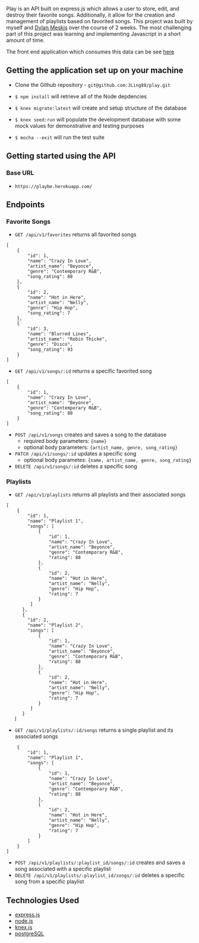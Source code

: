
Play is an API built on express.js which allows a user to store, edit, and destroy their favorite songs. Additionally, it allow for the creation and management of playlists based on favorited songs. This project was built by myself and [Dylan Meskis](https://github.com/dmeskis) over the course of 2 weeks. The most challenging part of this project was learning and implementing Javascript in a short amount of time. 

The front end application which consumes this data can be see [here](https://playfe.herokuapp.com/)

## Getting the application set up on your machine

* Clone the Github repository - `git@github.com:JLing88/play.git`

* `$ npm install` will retrieve all of the Node depdencies

* `$ knex migrate:latest` will create and setup structure of the database

* `$ knex seed:run` will populate the development database with some mock values for demonstrative and testing purposes

* `$ mocha --exit` will run the test suite

## Getting started using the API

### Base URL

* `https://playbe.herokuapp.com/`

## Endpoints

### Favorite Songs

* `GET /api/v1/favorites` returns all favorited songs
```
[
    {
        "id": 1,
        "name": "Crazy In Love",
        "artist_name": "Beyonce",
        "genre": "Contemporary R&B",
        "song_rating": 88
    },
    {
        "id": 2,
        "name": "Hot in Here",
        "artist_name": "Nelly",
        "genre": "Hip Hop",
        "song_rating": 7
    },
    {
        "id": 3,
        "name": "Blurred Lines",
        "artist_name": "Robin Thicke",
        "genre": "Disco",
        "song_rating": 93
    }
]
   ```
* `GET /api/v1/songs/:id` returns a specific favorited song
```
[
    {
        "id": 1,
        "name": "Crazy In Love",
        "artist_name": "Beyonce",
        "genre": "Contemporary R&B",
        "song_rating": 88
    }
]
```

* `POST /api/v1/songs` creates and saves a song to the database
  * required body parameters: `{name}`
  * optional body parameters: `{artist_name, genre, song_rating}`
* `PATCH /api/v1/songs/:id` updates a specific song
  * optional body parametes: `{name, artist_name, genre, song_rating}`
* `DELETE /api/v1/songs/:id` deletes a specific song

### Playlists

* `GET /api/v1/playlists` returns all playlists and their associated songs
```
[
    {
        "id": 1,
        "name": "Playlist 1",
        "songs": [
            {
                "id": 1,
                "name": "Crazy In Love",
                "artist_name": "Beyonce",
                "genre": "Contemporary R&B",
                "rating": 88
            },
            {
                "id": 2,
                "name": "Hot in Here",
                "artist_name": "Nelly",
                "genre": "Hip Hop",
                "rating": 7
            }
         ]
      },
      {
        "id": 2,
        "name": "Playlist 2",
        "songs": [
            {
                "id": 1,
                "name": "Crazy In Love",
                "artist_name": "Beyonce",
                "genre": "Contemporary R&B",
                "rating": 88
            },
            {
                "id": 2,
                "name": "Hot in Here",
                "artist_name": "Nelly",
                "genre": "Hip Hop",
                "rating": 7
            }
         ]
      }
   ]
```

* `GET /api/v1/playlists/:id/songs` returns a single playlist and its associated songs

``` [
    {
        "id": 1,
        "name": "Playlist 1",
        "songs": [
            {
                "id": 1,
                "name": "Crazy In Love",
                "artist_name": "Beyonce",
                "genre": "Contemporary R&B",
                "rating": 88
            },
            {
                "id": 2,
                "name": "Hot in Here",
                "artist_name": "Nelly",
                "genre": "Hip Hop",
                "rating": 7
            }
        ]
    }
] 
```

* `POST /api/v1/playlists/:playlist_id/songs/:id` creates and saves a song associated with a specific playlist
* `DELETE /api/v1/playlists/:playlist_id/songs/:id` deletes a specific song from a specific playlist

## Technologies Used

* [express.js](https://expressjs.com/)
* [node.js](https://nodejs.org/en/)
* [knex.js](https://knexjs.org/)
* [postgreSQL](https://www.postgresql.org/)

